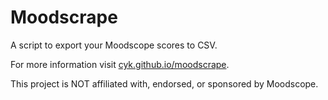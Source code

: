 # Moodscrape

A script to export your Moodscope scores to CSV.

For more information visit [cyk.github.io/moodscrape](http://cyk.github.io/moodscrape).

This project is NOT affiliated with, endorsed, or sponsored by Moodscope.